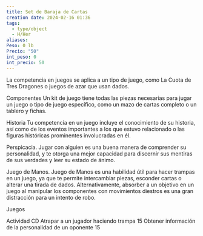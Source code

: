 ```yaml
---
title: Set de Baraja de Cartas
creation date: 2024-02-16 01:36
tags:
  - type/object
  - H/Her
aliases: 
Peso: 0 lb
Precio: "50"
int_peso: 0
int_precio: 50
---
```

La competencia en juegos se aplica a un tipo de juego, como La Cuota de Tres Dragones o juegos de azar que usan dados.

Componentes Un kit de juego tiene todas las piezas necesarias para jugar un juego o tipo de juego específico, como un mazo de cartas completo o un tablero y fichas.

Historia Tu competencia en un juego incluye el conocimiento de su historia, así como de los eventos importantes a los que estuvo relacionado o las figuras históricas prominentes involucradas en él.

Perspicacia. Jugar con alguien es una buena manera de comprender su personalidad, y te otorga una mejor capacidad para discernir sus mentiras de sus verdades y leer su estado de ánimo.

Juego de Manos. Juego de Manos es una habilidad útil para hacer trampas en un juego, ya que te permite intercambiar piezas, esconder cartas o alterar una tirada de dados. Alternativamente, absorber a un objetivo en un juego al manipular los componentes con movimientos diestros es una gran distracción para un intento de robo.


Juegos

Actividad                                                                                      CD
Atrapar a un jugador haciendo trampa                                       15
Obtener información de la personalidad de un oponente         15
